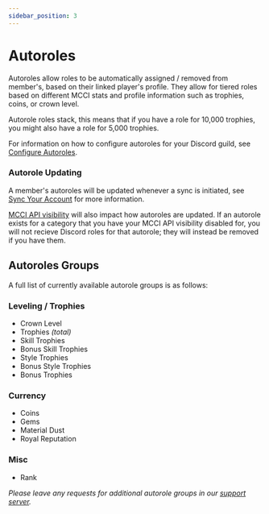 ```yaml
---
sidebar_position: 3
---
```


# Autoroles

Autoroles allow roles to be automatically assigned / removed from member's, based on their linked player's profile. They allow for tiered roles based on different MCCI stats and profile information such as trophies, coins, or crown level.

Autorole roles stack, this means that if you have a role for 10,000 trophies, you might also have a role for 5,000 trophies.

For information on how to configure autoroles for your Discord guild, see [Configure Autoroles](/guild-guides/configure-autoroles).

### Autorole Updating

A member's autoroles will be updated whenever a sync is initiated, see [Sync Your Account](/user-guides/syncing/) for more information.

[MCCI API visibility](/user-guides/enable-mcci-api/) will also impact how autoroles are updated. If an autorole exists for a category that you have your MCCI API visibility disabled for, you will not recieve Discord roles for that autorole; they will instead be removed if you have them.

## Autoroles Groups

A full list of currently available autorole groups is as follows:

### Leveling / Trophies

- Crown Level
- Trophies _(total)_
- Skill Trophies
- Bonus Skill Trophies
- Style Trophies
- Bonus Style Trophies
- Bonus Trophies

### Currency

- Coins
- Gems
- Material Dust
- Royal Reputation

### Misc

- Rank

_Please leave any requests for additional autorole groups in our [support server](https://islestats.net/discord)._

